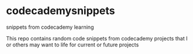 # codecademysnippets
snippets from codecademy learning


This repo contains random code snippets from codecademy projects that I or others may want to life for current or future projects
